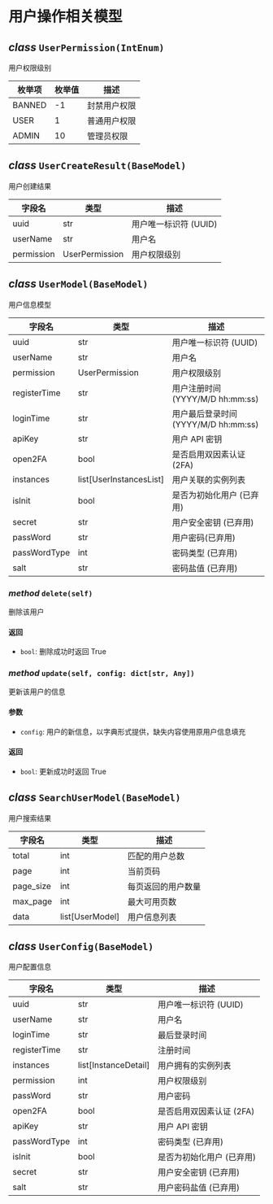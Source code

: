 # 用户操作相关模型

## _class_ `UserPermission(IntEnum)`

用户权限级别

| 枚举项 | 枚举值 | 描述         |
| ------ | ------ | ------------ |
| BANNED | -1     | 封禁用户权限 |
| USER   | 1      | 普通用户权限 |
| ADMIN  | 10     | 管理员权限   |

## _class_ `UserCreateResult(BaseModel)`

用户创建结果

| 字段名     | 类型           | 描述                  |
| ---------- | -------------- | --------------------- |
| uuid       | str            | 用户唯一标识符 (UUID) |
| userName   | str            | 用户名                |
| permission | UserPermission | 用户权限级别          |

## _class_ `UserModel(BaseModel)`

用户信息模型

| 字段名       | 类型                    | 描述                                 |
| ------------ | ----------------------- | ------------------------------------ |
| uuid         | str                     | 用户唯一标识符 (UUID)                |
| userName     | str                     | 用户名                               |
| permission   | UserPermission          | 用户权限级别                         |
| registerTime | str                     | 用户注册时间 (YYYY/M/D hh:mm:ss)     |
| loginTime    | str                     | 用户最后登录时间 (YYYY/M/D hh:mm:ss) |
| apiKey       | str                     | 用户 API 密钥                        |
| open2FA      | bool                    | 是否启用双因素认证 (2FA)             |
| instances    | list[UserInstancesList] | 用户关联的实例列表                   |
| isInit       | bool                    | 是否为初始化用户 (已弃用)            |
| secret       | str                     | 用户安全密钥 (已弃用)                |
| passWord     | str                     | 用户密码(已弃用)                     |
| passWordType | int                     | 密码类型 (已弃用)                    |
| salt         | str                     | 密码盐值 (已弃用)                    |

### _method_ `delete(self)`

删除该用户

#### 返回

- `bool`: 删除成功时返回 True

### _method_ `update(self, config: dict[str, Any])`

更新该用户的信息

#### 参数

- `config`: 用户的新信息，以字典形式提供，缺失内容使用原用户信息填充

#### 返回

- `bool`: 更新成功时返回 True

## _class_ `SearchUserModel(BaseModel)`

用户搜索结果

| 字段名    | 类型            | 描述               |
| --------- | --------------- | ------------------ |
| total     | int             | 匹配的用户总数     |
| page      | int             | 当前页码           |
| page_size | int             | 每页返回的用户数量 |
| max_page  | int             | 最大可用页数       |
| data      | list[UserModel] | 用户信息列表       |

## _class_ `UserConfig(BaseModel)`

用户配置信息

| 字段名       | 类型                 | 描述                      |
| ------------ | -------------------- | ------------------------- |
| uuid         | str                  | 用户唯一标识符 (UUID)     |
| userName     | str                  | 用户名                    |
| loginTime    | str                  | 最后登录时间              |
| registerTime | str                  | 注册时间                  |
| instances    | list[InstanceDetail] | 用户拥有的实例列表        |
| permission   | int                  | 用户权限级别              |
| passWord     | str                  | 用户密码                  |
| open2FA      | bool                 | 是否启用双因素认证 (2FA)  |
| apiKey       | str                  | 用户 API 密钥             |
| passWordType | int                  | 密码类型 (已弃用)         |
| isInit       | bool                 | 是否为初始化用户 (已弃用) |
| secret       | str                  | 用户安全密钥 (已弃用)     |
| salt         | str                  | 用户密码盐值 (已弃用)     |
